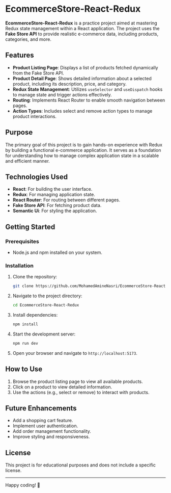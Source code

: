 # EcommerceStore-React-Redux

**EcommerceStore-React-Redux** is a practice project aimed at mastering Redux state management within a React application. The project uses the **Fake Store API** to provide realistic e-commerce data, including products, categories, and more.

## Features

- **Product Listing Page**: Displays a list of products fetched dynamically from the Fake Store API.
- **Product Detail Page**: Shows detailed information about a selected product, including its description, price, and category.
- **Redux State Management**: Utilizes `useSelector` and `useDispatch` hooks to manage state and trigger actions effectively.
- **Routing**: Implements React Router to enable smooth navigation between pages.
- **Action Types**: Includes select and remove action types to manage product interactions.

## Purpose

The primary goal of this project is to gain hands-on experience with Redux by building a functional e-commerce application. It serves as a foundation for understanding how to manage complex application state in a scalable and efficient manner.

## Technologies Used

- **React**: For building the user interface.
- **Redux**: For managing application state.
- **React Router**: For routing between different pages.
- **Fake Store API**: For fetching product data.
- **Semantic Ui**: For styling the application.

## Getting Started

### Prerequisites

- Node.js and npm installed on your system.

### Installation

1. Clone the repository:
   ```bash
   git clone https://github.com/MohamedAmineNasri/EcommerceStore-React-Redux.git
   ```
2. Navigate to the project directory:
   ```bash
   cd EcommerceStore-React-Redux
   ```
3. Install dependencies:
   ```bash
   npm install
   ```
4. Start the development server:
   ```bash
   npm run dev
   ```
5. Open your browser and navigate to `http://localhost:5173`.

## How to Use

1. Browse the product listing page to view all available products.
2. Click on a product to view detailed information.
3. Use the actions (e.g., select or remove) to interact with products.

## Future Enhancements

- Add a shopping cart feature.
- Implement user authentication.
- Add order management functionality.
- Improve styling and responsiveness.

## License

This project is for educational purposes and does not include a specific license.

---

Happy coding! 🚀
